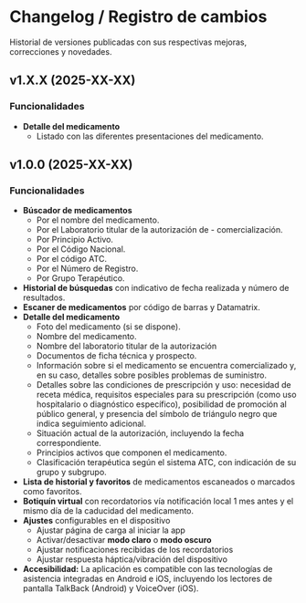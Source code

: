 # Changelog / Registro de cambios

Historial de versiones publicadas con sus respectivas mejoras, correcciones y novedades.

## v1.X.X <span class="release-date">(2025-XX-XX)</span>

### Funcionalidades

- **Detalle del medicamento**
    - Listado con las diferentes presentaciones del medicamento.

## v1.0.0 <span class="release-date">(2025-XX-XX)</span>

### Funcionalidades

- **Búscador de medicamentos**
    - Por el nombre del medicamento.
    - Por el Laboratorio titular de la autorización de - comercialización.
    - Por Principio Activo.
    - Por el Código Nacional.
    - Por el código ATC.
    - Por el Número de Registro.
    - Por Grupo Terapéutico.
- **Historial de búsquedas** con indicativo de fecha realizada y número de resultados.
- **Escaner de medicamentos** por código de barras y Datamatrix.
- **Detalle del medicamento**
    - Foto del medicamento (si se dispone).
    - Nombre del medicamento.
    - Nombre del laboratorio titular de la autorización
    - Documentos de ficha técnica y prospecto.
    - Información sobre si el medicamento se encuentra comercializado y, en su caso, detalles sobre posibles problemas de suministro.
    - Detalles sobre las condiciones de prescripción y uso: necesidad de receta médica, requisitos especiales para su prescripción (como uso hospitalario o diagnóstico específico), posibilidad de promoción al público general, y presencia del símbolo de triángulo negro que indica seguimiento adicional.
    - Situación actual de la autorización, incluyendo la fecha correspondiente.
    - Principios activos que componen el medicamento.
    - Clasificación terapéutica según el sistema ATC, con indicación de su grupo y subgrupo.
- **Lista de historial y favoritos** de medicamentos escaneados o marcados como favoritos.
- **Botiquín virtual** con recordatorios vía notificación local 1 mes antes y el mismo día de la caducidad del  medicamento.
- **Ajustes** configurables en el dispositivo
    - Ajustar página de carga al iniciar la app
    - Activar/desactivar **modo claro** o **modo oscuro**
    - Ajustar notificaciones recibidas de los recordatorios
    - Ajustar respuesta háptica/vibración del dispositivo
- **Accesibilidad:** La aplicación es compatible con las tecnologías de asistencia integradas en Android e iOS, incluyendo los lectores de pantalla TalkBack (Android) y VoiceOver (iOS).